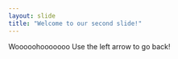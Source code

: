 ```yaml
---
layout: slide
title: "Welcome to our second slide!"
---
```

Wooooohooooooo
Use the left arrow to go back!
